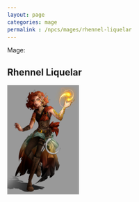 ```yaml
---
layout: page
categories: mage
permalink : /npcs/mages/rhennel-liquelar
---
```


Mage:
## Rhennel Liquelar

<img src="../../images/rhennel.png" alt="" width="165" height="250"/>